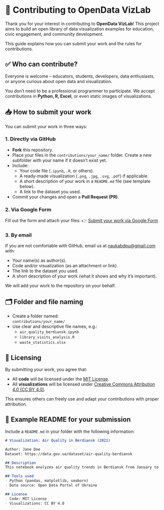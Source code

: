 # 📝 Contributing to OpenData VizLab

Thank you for your interest in contributing to **OpenData VizLab**! This project aims to build an open library of data visualization examples for education, civic engagement, and community development.  

This guide explains how you can submit your work and the rules for contributions.  

## ✅ Who can contribute?

Everyone is welcome – educators, students, developers, data enthusiasts, or anyone curious about open data and visualization.  

You don’t need to be a professional programmer to participate. We accept contributions in **Python, R, Excel**, or even static images of visualizations.  

## 📥 How to submit your work

You can submit your work in three ways:  

### 1. **Directly via GitHub**
- **Fork** this repository.  
- Place your files in the `contributions/your_name/` folder. Create a new subfolder with your name if it doesn’t exist yet.  
- Include:  
  - Your code file (`.ipynb`, `.R`, or others).  
  - A ready-made visualization (`.png`, `.jpg`, `.svg`, `.pdf`) if applicable.  
  - A short description of your work in a `README.md` file (see template below).  
  - A link to the dataset you used.  
- Commit your changes and open a **Pull Request (PR)**.  

### 2. **Via Google Form**
Fill out the form and attach your files: 👉 [Submit your work via Google Form](https://forms.gle/t8oXFL8KVDFkXUAX8)

### 3. **By email**
If you are not comfortable with GitHub, email us at [naukabdpu@gmail.com](mailto:naukabdpu@gmail.com) with:  
- Your name(s) as author(s).  
- Code and/or visualization (as an attachment or link).  
- The link to the dataset you used.  
- A short description of your work (what it shows and why it’s important).  

We will add your work to the repository on your behalf.  

## 🗂 Folder and file naming

- Create a folder named:  
  `contributions/your_name/`  
- Use clear and descriptive file names, e.g.:  
  - `air_quality_berdiansk.ipynb`  
  - `library_visits_analysis.R`  
  - `waste_statistics.xlsx`  

## 📜 Licensing

By submitting your work, you agree that:  
- All **code** will be licensed under the [MIT License](LICENSE).  
- All **visualizations** will be licensed under [Creative Commons Attribution 4.0 (CC BY 4.0)](https://creativecommons.org/licenses/by/4.0/).  

This ensures others can freely use and adapt your contributions with proper attribution.  

## 📝 Example README for your submission

Include a `README.md` in your folder with the following information:  

```markdown
# Visualization: Air Quality in Berdiansk (2021)

Author: Jane Doe  
Dataset: https://data.gov.ua/dataset/air-quality-berdiansk

## Description
This notebook analyzes air quality trends in Berdiansk from January to December 2021. It shows how pollution levels fluctuate by season and identifies peak periods.  

## Tools used
- Python (pandas, matplotlib, seaborn)
- Data source: Open Data Portal of Ukraine

## License
- Code: MIT License
- Visualizations: CC BY 4.0
